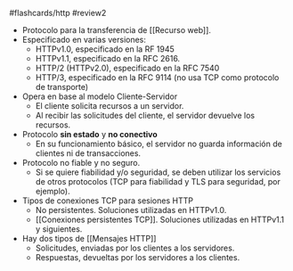 #flashcards/http 
#review2

- Protocolo para la transferencia de [[Recurso web]].
- Especificado en varias versiones: 
	- HTTPv1.0, especificado en la RF 1945
	- HTTPv1.1, especificado en la RFC 2616.
	- HTTP/2 (HTTPv2.0), especificado en la RFC 7540
	- HTTP/3, especificado en la RFC 9114 (no usa TCP como protocolo de transporte)
- Opera en base al modelo Cliente-Servidor
	- El cliente solicita recursos a un servidor.
	- Al recibir las solicitudes del cliente, el servidor devuelve los recursos.
- Protocolo **sin estado** y **no conectivo**
	- En su funcionamiento básico, el servidor no guarda información de clientes ni de transacciones.
- Protocolo no fiable y no seguro.
	- Si se quiere fiabilidad y/o seguridad, se deben utilizar los servicios de otros protocolos (TCP para fiabilidad y TLS para seguridad, por ejemplo).
- Tipos de conexiones TCP para sesiones HTTP
	- No persistentes. Soluciones utilizadas en HTTPv1.0.
	- [[Conexiones persistentes TCP]]. Soluciones utilizadas en HTTPv1.1 y siguientes.
- Hay dos tipos de [[Mensajes HTTP]]
	- Solicitudes, enviadas por los clientes a los servidores.
	- Respuestas, devueltas por los servidores a los clientes.